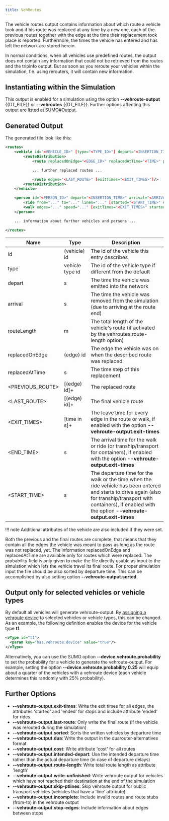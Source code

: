 ```yaml
---
title: VehRoutes
---
```


The vehicle routes output contains information about which route a
vehicle took and if his route was replaced at any time by a new one,
each of the previous routes together with the edge at the time their
replacement took place is reported. Furthermore, the times the vehicle
has entered and has left the network are stored herein.

In normal conditions, when all vehicles use predefined routes, the
output does not contain any information that could not be retrieved from
the routes and the tripinfo output. But as soon as you reroute your
vehicles within the simulation, f.e. using rerouters, it will contain
new information.

## Instantiating within the Simulation

This output is enabled for a simulation using the option **--vehroute-output** {{DT_FILE}} or **--vehroutes** {{DT_FILE}}. Further
options affecting this output are listed at
[SUMO\#Output](../../sumo.md#output).

## Generated Output

The generated file look like this:

```xml
<routes>
    <vehicle id="<VEHICLE_ID>" [type="<TYPE_ID>"] depart="<INSERTION_TIME>" arrival="<ARRIVAL_TIME>" [routeLength="<LENGTH>"]>
        <routeDistribution>
            <route replacedOnEdge="<EDGE_ID>" replacedAtTime="<TIME>" probability="0" edges="<PREVIOUS_ROUTE>"/>

            ... further replaced routes ...

            <route edges="<LAST_ROUTE>" [exitTimes="<EXIT_TIMES>"]/>
        <routeDistribution>
    </vehicle>

    <person id="<PERSON_ID>" depart="<INSERTION_TIME>" arrival="<ARRIVAL_TIME>">
        <ride from="..." to="..." lines="..." [started="<START_TIME>" ended="<END_TIME>"]/>
        <walk edges="..." speed="..." [exitTimes="<EXIT_TIMES>" started="<START_TIME>" ended="<END_TIME>"]/>
    </person>

    ... information about further vehicles and persons ...

</routes>
```

| Name              | Type            | Description                                                                                 |
| ----------------- | --------------- | ------------------------------------------------------------------------------------------- |
| id                | (vehicle) id    | The id of the vehicle this entry describes                                                  |
| type              | vehicle type id | The id of the vehicle type if different from the default                                    |
| depart            | s               | The time the vehicle was emitted into the network                                           |
| arrival           | s               | The time the vehicle was removed from the simulation (due to arriving at the route end)     |
| routeLength       | m               | The total length of the vehicle's route (if activated by the vehroutes.route-length option) |
| replacedOnEdge    | (edge) id       | The edge the vehicle was on when the described route was replaced                           |
| replacedAtTime    | s               | The time step of this replacement                                                           |
| <PREVIOUS_ROUTE\> | \[(edge) id\]+  | The replaced route                                                                          |
| <LAST_ROUTE\>     | \[(edge) id\]+  | The final vehicle route                                                                     |
| <EXIT_TIMES\>     | \[time in s\]+  | The leave time for every edge in the route or walk, if enabled with the option **--vehroute-output.exit-times**  |
| <END_TIME\>       | s               | The arrival time for the walk or ride (or tranship/transport for containers), if enabled with the option **--vehroute-output.exit-times**  |
| <START_TIME\>     | s               | The departure time for the walk or the time when the ride vehicle has been entered and starts to drive again (also for tranship/transport with containers), if enabled with the option **--vehroute-output.exit-times**  |

!!! note
    Additional attributes of the vehicle are also included if they were set.

Both the previous and the final routes are complete, that means that
they contain all the edges the vehicle was meant to pass as long as the
route was not replaced, yet. The information replacedOnEdge and
replacedAtTime are available only for routes which were replaced. The
probability field is only given to make the file directly usable as
input to the simulation which lets the vehicle travel its final route.
For proper simulation input the file should be also sorted by departure
time. This can be accomplished by also setting option **--vehroute-output.sorted**.

## Output only for selected vehicles or vehicle types
By default all vehicles will generate vehroute-output. By [assigning a vehroute device](../../Definition_of_Vehicles,_Vehicle_Types,_and_Routes.md#assignment_by_generic_parameters) to selected vehicles or vehicle types, this can be changed.
As an example, the following definition enables the device for the vehicle type **t1**:

```xml
<vType id="t1">
  <param key="has.vehroute.device" value="true"/>
</vType>
```

Alternatively, you can use the SUMO option **--device.vehroute.probability** to set the probability for a vehicle to generate the vehroute-output.
For example, setting the option **--device.vehroute.probability 0.25** will equip about a quarter of the vehicles with a vehroute device (each vehicle determines this randomly with 25% probability).

## Further Options

- **--vehroute-output.exit-times**: Write the exit times for all edges, the attributes 'started' and 'ended' for stops and include attribute 'ended' for rides.
- **--vehroute-output.last-route**: Only write the final route (if the vehicle was rerouted during the simulation)
- **--vehroute-output.sorted**:     Sorts the written vehicles by departure time
- **--vehroute-output.dua**:        Write the output in the duarouter-alternatives format
- **--vehroute-output.cost**:       Write attribute 'cost' for all routes
- **--vehroute-output.intended-depart**: Use the intended departure time rather than the actual departure time (in case of departure delays)
- **--vehroute-output.route-length**: Write total route length as attribute 'length'
- **--vehroute-output.write-unfinished**:   Write vehroute output for vehicles which have not reached their destination at the end of the simulation
- **--vehroute-output.skip-ptlines**:  Skip vehroute output for public transport vehicles (vehicles that have a 'line' attribute)
- **--vehroute-output.incomplete**:   Include invalid routes and route stubs (from-to) in the vehroute output
- **--vehroute-output.stop-edges**:   Include information about edges between stops
